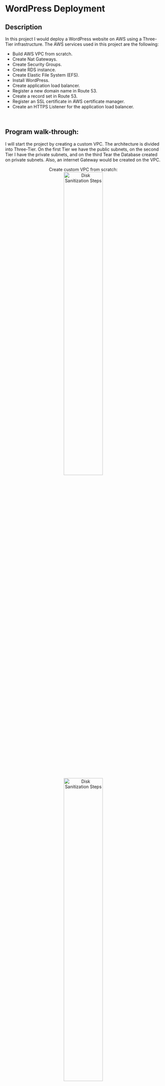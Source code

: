 <h1>WordPress Deployment</h1>

 

<h2>Description</h2>
In this project I would deploy a WordPress website on AWS using a Three-Tier infrastructure. The AWS services used in this project are the following: 

- Build AWS VPC from scratch. 
- Create Nat Gateways. 
- Create Security Groups. 
- Create RDS instance. 
- Create Elastic File System (EFS). 
- Install WordPress. 
- Create application load balancer. 
- Register a new domain name in Route 53. 
- Create a record set in Route 53. 
- Register an SSL certificate in AWS certificate manager. 
- Create an HTTPS Listener for the application load balancer.
<br />


<h2>Program walk-through:</h2>
I will start the project by creating a custom VPC. The architecture is divided into Three-Tier. On the first Tier we have the public subnets, on the second Tier I have the private subnets, and on the third Tear the Database created on private subnets. Also, an internet Gateway would be created on the VPC. 

<p align="center">
Create custom VPC from scratch: <br/>
<img src="https://i.imgur.com/5qTtFDQ.png" height="50%" width="50%" alt="Disk Sanitization Steps"/>
<img src="https://i.imgur.com/zAhSh9E.png" height="50%" width="50%" alt="Disk Sanitization Steps"/>
<img src="https://i.imgur.com/4KfYhYm.png" height="50%" width="50%" alt="Disk Sanitization Steps"/>

<p align="center">
We enabled VPC hostname on the VPC: <br/>

<img src="https://i.imgur.com/bx1ePuf.png" height="50%" width="50%" alt="Disk Sanitization Steps"/>

<p align="center">
Internet Gateway creation: <br/>
<img src="https://i.imgur.com/4vfJCrB.png" height="50%" width="50%" alt="Disk Sanitization Steps"/>

<p align="center">
Internet Gateway is attached to VPC: <br/>
<img src="https://i.imgur.com/Sw8kHhe.png" height="50%" width="50%" alt="Disk Sanitization Steps"/>
<img src="https://i.imgur.com/wPP5Bxc.png" height="50%" width="50%" alt="Disk Sanitization Steps"/>

<p align="center">
Public subnets creation named: Public Subnet AZ1 and Public Subnet AZ2 <br/>
<img src="https://i.imgur.com/jDs8uzf.png" height="50%" width="50%" alt="Disk Sanitization Steps"/>
<img src="https://i.imgur.com/Hmmi6Dj.png" height="50%" width="50%" alt="Disk Sanitization Steps"/>
<img src="https://i.imgur.com/C0gEDBC.png" height="50%" width="50%" alt="Disk Sanitization Steps"/>

<p align="center">
 Public Subnet AZ2: <br/>
<img src="https://i.imgur.com/Hmmi6Dj.png" height="50%" width="50%" alt="Disk Sanitization Steps"/>
<img src="https://i.imgur.com/sQhiAGy.png" height="50%" width="50%" alt="Disk Sanitization Steps"/>


<p align="center">
Enabled Auto-assign IP settings on both AZ1 and AZ2: <br/>
<img src="https://i.imgur.com/WJ5ajlB.png" height="50%" width="50%" alt="Disk Sanitization Steps"/>
<img src="https://i.imgur.com/Glxr7BV.png" height="50%" width="50%" alt="Disk Sanitization Steps"/>

<p align="center">
Creating Route Table named: Public Route Table <br/>

<img src="https://i.imgur.com/xk4wcEx.png" height="50%" width="50%" alt="Disk Sanitization Steps"/>
<img src="https://i.imgur.com/Vg4ZWlj.png" height="50%" width="50%" alt="Disk Sanitization Steps"/>

<p align="center">
Adding public routes to the table. Public routes allow access to the internet. <br/>

<img src="https://i.imgur.com/LDTRyf8.png" height="80%" width="80%" alt="Disk Sanitization Steps"/>
<img src="https://i.imgur.com/sy9yPEg.png" height="50%" width="50%" alt="Disk Sanitization Steps"/>
<img src="https://i.imgur.com/OIQ4q8B.png" height="50%" width="50%" alt="Disk Sanitization Steps"/>

<p align="center">
Adding private subnets to the VPC: <br/>

<img src="https://i.imgur.com/VzApukE.png" height="50%" width="50%" alt="Disk Sanitization Steps"/>
<img src="https://i.imgur.com/ZzfLhb4.png" height="50%" width="50%" alt="Disk Sanitization Steps"/>
<img src="https://i.imgur.com/WJLylYc.png" height="50%" width="50%" alt="Disk Sanitization Steps"/>

A NAT gateway is a Network Address Translation (NAT) service. You can use a NAT gateway so that instances in a private subnet can connect to services outside the VPC. In the following section I’m going to create two Nat Gateways to connect the private subnets to the internet. 

<br />
<br />

</p>

<!--
 ```diff
- text in red
+ text in green
! text in orange
# text in gray
@@ text in purple (and bold)@@
```
--!>
